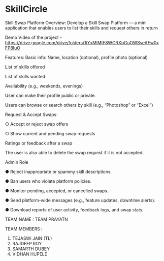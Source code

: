 # SkillCircle
Skill Swap Platform
Overview:
Develop a Skill Swap Platform — a mini application that enables users to list their skills and
request others in return

Demo Video of the project - https://drive.google.com/drive/folders/1iYxMIMtF8WORXbGuOWSseAFw0xFP8IuO

Features:
Basic info: Name, location (optional), profile photo (optional)


List of skills offered


List of skills wanted


Availability (e.g., weekends, evenings)


User can make their profile public or private.


Users can browse or search others by skill (e.g., “Photoshop” or “Excel”)


Request & Accept Swaps:


○ Accept or reject swap offers


○ Show current and pending swap requests


Ratings or feedback after a swap


The user is also able to delete the swap request if it is not accepted.

Admin Role


● Reject inappropriate or spammy skill descriptions.


● Ban users who violate platform policies.


● Monitor pending, accepted, or cancelled swaps.


● Send platform-wide messages (e.g., feature updates, downtime alerts).


● Download reports of user activity, feedback logs, and swap stats.



TEAM NAME : TEAM PRAYATN


TEAM MEMBERS :
1) TEJASWI JAIN (TL)
2) RAJDEEP ROY 
3) SAMARTH DUBEY
4) VIDHAN HUPELE
